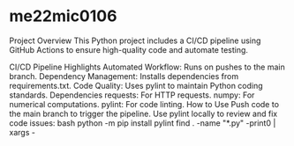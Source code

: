 # me22mic0106

Project Overview
This Python project includes a CI/CD pipeline using GitHub Actions to ensure high-quality code and automate testing.

CI/CD Pipeline Highlights
Automated Workflow: Runs on pushes to the main branch.
Dependency Management: Installs dependencies from requirements.txt.
Code Quality: Uses pylint to maintain Python coding standards.
Dependencies
requests: For HTTP requests.
numpy: For numerical computations.
pylint: For code linting.
How to Use
Push code to the main branch to trigger the pipeline.
Use pylint locally to review and fix code issues:
bash
python -m pip install pylint
find . -name "*.py" -print0 | xargs -
